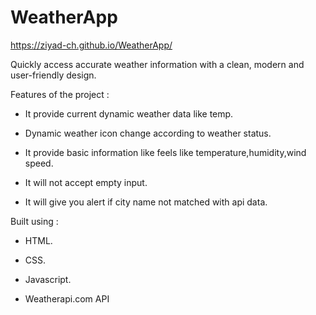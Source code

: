 # WeatherApp

https://ziyad-ch.github.io/WeatherApp/

Quickly access accurate weather information with a clean, modern and user-friendly design.

 Features of the project :
  
- It provide current dynamic weather data like temp.
  
- Dynamic weather icon change according to weather status.
  
- It provide basic information like feels like temperature,humidity,wind speed.

- It will not accept empty input.

- It will give you alert if city name not matched with api data.

 Built using :
  
   - HTML.
  
   - CSS.
  
   - Javascript.
  
   - Weatherapi.com API
  

